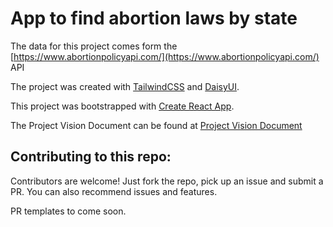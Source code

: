 # App to find abortion laws by state

The data for this project comes form the [https://www.abortionpolicyapi.com/](https://www.abortionpolicyapi.com/) API

The project was created with [TailwindCSS](https://tailwindcss.com/docs/installation) and [DaisyUI](https://daisyui.com/).

This project was bootstrapped with [Create React App](https://github.com/facebook/create-react-app).

The Project Vision Document can be found at [Project Vision Document](https://github.com/lifeparticle/Markdown-Cheatsheet)

## Contributing to this repo:

Contributors are welcome! Just fork the repo, pick up an issue and submit a PR. You can also recommend issues and features. 

PR templates to come soon.
